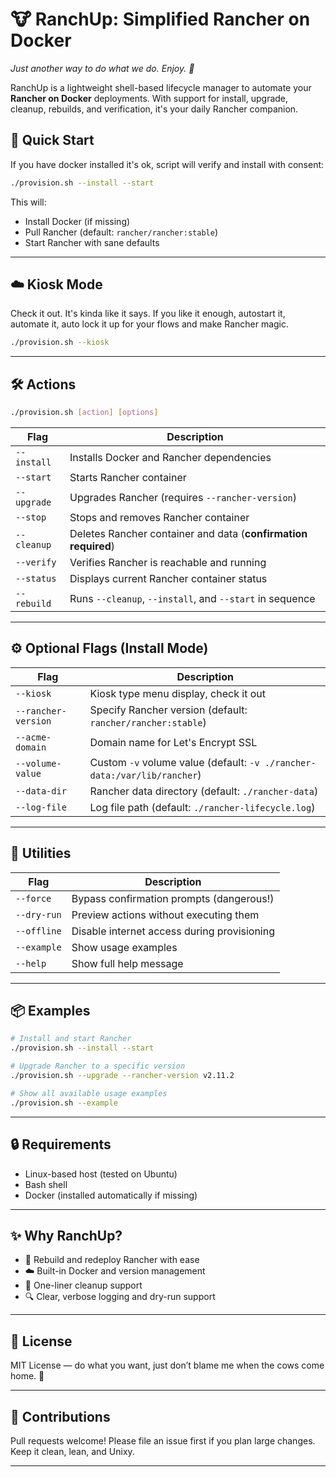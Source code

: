 # 🐮 RanchUp: Simplified Rancher on Docker

*Just another way to do what we do. Enjoy. 🙂*

RanchUp is a lightweight shell-based lifecycle manager to automate your **Rancher on Docker** deployments. With support for install, upgrade, cleanup, rebuilds, and verification, it's your daily Rancher companion.

## 🚀 Quick Start
If you have docker installed it's ok, script will verify and install with consent:

```bash
./provision.sh --install --start
````

This will:

* Install Docker (if missing)
* Pull Rancher (default: `rancher/rancher:stable`)
* Start Rancher with sane defaults

---

## ☁️ Kiosk Mode
Check it out. It's kinda like it says. If you like it enough, autostart it, automate it, auto lock it up for your flows and make Rancher magic.

```bash
./provision.sh --kiosk
```

---

## 🛠️ Actions

```bash
./provision.sh [action] [options]
```

| Flag        | Description                                                    |
| ----------- | -------------------------------------------------------------- |
| `--install` | Installs Docker and Rancher dependencies                       |
| `--start`   | Starts Rancher container                                       |
| `--upgrade` | Upgrades Rancher (requires `--rancher-version`)                |
| `--stop`    | Stops and removes Rancher container                            |
| `--cleanup` | Deletes Rancher container and data (**confirmation required**) |
| `--verify`  | Verifies Rancher is reachable and running                      |
| `--status`  | Displays current Rancher container status                      |
| `--rebuild` | Runs `--cleanup`, `--install`, and `--start` in sequence       |

---

## ⚙️ Optional Flags (Install Mode)

| Flag                | Description                                                              |
| ------------------- | ------------------------------------------------------------------------ |
| `--kiosk`           | Kiosk type menu display, check it out                                    |
| `--rancher-version` | Specify Rancher version (default: `rancher/rancher:stable`)              |
| `--acme-domain`     | Domain name for Let's Encrypt SSL                                        |
| `--volume-value`    | Custom `-v` volume value (default: `-v ./rancher-data:/var/lib/rancher`) |
| `--data-dir`        | Rancher data directory (default: `./rancher-data`)                       |
| `--log-file`        | Log file path (default: `./rancher-lifecycle.log`)                       |

---

## 🧪 Utilities

| Flag        | Description                                 |
| ----------- | ------------------------------------------- |
| `--force`   | Bypass confirmation prompts (dangerous!)    |
| `--dry-run` | Preview actions without executing them      |
| `--offline` | Disable internet access during provisioning |
| `--example` | Show usage examples                         |
| `--help`    | Show full help message                      |

---

## 📦 Examples

```bash
# Install and start Rancher
./provision.sh --install --start

# Upgrade Rancher to a specific version
./provision.sh --upgrade --rancher-version v2.11.2

# Show all available usage examples
./provision.sh --example
```

---

## 🔒 Requirements

* Linux-based host (tested on Ubuntu)
* Bash shell
* Docker (installed automatically if missing)

---

## ✨ Why RanchUp?

* 🔄 Rebuild and redeploy Rancher with ease
* ☁️ Built-in Docker and version management
* 🧹 One-liner cleanup support
* 🔍 Clear, verbose logging and dry-run support

---

## 📜 License

MIT License — do what you want, just don’t blame me when the cows come home. 🐄

---

## 🤝 Contributions

Pull requests welcome! Please file an issue first if you plan large changes. Keep it clean, lean, and Unixy.

---
